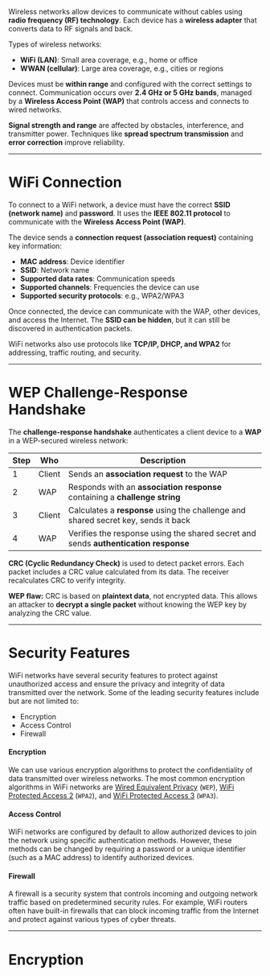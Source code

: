 
Wireless networks allow devices to communicate without cables using **radio frequency (RF) technology**. Each device has a **wireless adapter** that converts data to RF signals and back.

Types of wireless networks:

- **WiFi (LAN)**: Small area coverage, e.g., home or office
- **WWAN (cellular)**: Large area coverage, e.g., cities or regions

Devices must be **within range** and configured with the correct settings to connect. Communication occurs over **2.4 GHz or 5 GHz bands**, managed by a **Wireless Access Point (WAP)** that controls access and connects to wired networks.

**Signal strength and range** are affected by obstacles, interference, and transmitter power. Techniques like **spread spectrum transmission** and **error correction** improve reliability.

---
# WiFi Connection

To connect to a WiFi network, a device must have the correct **SSID (network name)** and **password**. It uses the **IEEE 802.11 protocol** to communicate with the **Wireless Access Point (WAP)**.

The device sends a **connection request (association request)** containing key information:

- **MAC address**: Device identifier
- **SSID**: Network name
- **Supported data rates**: Communication speeds
- **Supported channels**: Frequencies the device can use
- **Supported security protocols**: e.g., WPA2/WPA3

Once connected, the device can communicate with the WAP, other devices, and access the Internet. The **SSID can be hidden**, but it can still be discovered in authentication packets.

WiFi networks also use protocols like **TCP/IP, DHCP, and WPA2** for addressing, traffic routing, and security.

---

# WEP Challenge-Response Handshake

The **challenge-response handshake** authenticates a client device to a **WAP** in a WEP-secured wireless network:

|Step|Who|Description|
|---|---|---|
|1|Client|Sends an **association request** to the WAP|
|2|WAP|Responds with an **association response** containing a **challenge string**|
|3|Client|Calculates a **response** using the challenge and shared secret key, sends it back|
|4|WAP|Verifies the response using the shared secret and sends **authentication response**|

**CRC (Cyclic Redundancy Check)** is used to detect packet errors. Each packet includes a CRC value calculated from its data. The receiver recalculates CRC to verify integrity.

**WEP flaw:** CRC is based on **plaintext data**, not encrypted data. This allows an attacker to **decrypt a single packet** without knowing the WEP key by analyzing the CRC value.

---

# Security Features

WiFi networks have several security features to protect against unauthorized access and ensure the privacy and integrity of data transmitted over the network. Some of the leading security features include but are not limited to:

- Encryption
- Access Control
- Firewall

#### Encryption

We can use various encryption algorithms to protect the confidentiality of data transmitted over wireless networks. The most common encryption algorithms in WiFi networks are [Wired Equivalent Privacy](https://en.wikipedia.org/wiki/Wired_Equivalent_Privacy) (`WEP`), [WiFi Protected Access 2](https://en.wikipedia.org/wiki/Wi-Fi_Protected_Access#WPA2) (`WPA2`), and [WiFi Protected Access 3](https://en.wikipedia.org/wiki/Wi-Fi_Protected_Access#WPA3) (`WPA3`).

#### Access Control

WiFi networks are configured by default to allow authorized devices to join the network using specific authentication methods. However, these methods can be changed by requiring a password or a unique identifier (such as a MAC address) to identify authorized devices.

#### Firewall

A firewall is a security system that controls incoming and outgoing network traffic based on predetermined security rules. For example, WiFi routers often have built-in firewalls that can block incoming traffic from the Internet and protect against various types of cyber threats.

---

# Encryption

